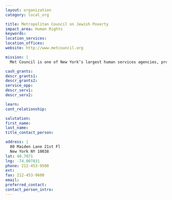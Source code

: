 ```yaml
---
layout: organization
category: local_org

title: Metropolitan Council on Jewish Poverty
impact_area: Human Rights
keywords: 
location_services: 
location_offices: 
website: http://www.metcouncil.org

mission: |
  Met Council is one of New York’s largest human services agencies, providing 100,000 New Yorkers with critical services in their fight against poverty each year. For 36 years, Met Council has been a defender and advocate for New Yorkers in need, and has raised awareness around the growing problem of Jewish poverty. With services ranging from domestic violence counseling to kosher food pantries to career training, Met Council helps individuals find immediate relief and lasting solutions.

cash_grants: 
descr_grants1: 
descr_grants2: 
service_opp: 
descr_serv1: 
descr_serv2: 

learn: 
cont_relationship: 

salutation: 
first_name: 
last_name: 
title_contact_person: 

address: |
  80 Maiden Lane 21st Fl  
  New York NY 10038
lat: 40.7071
lng: -74.007831
phone: 212-453-9500
ext: 
fax: 212-453-9600
email: 
preferred_contact: 
contact_person_intro: 
---
```

